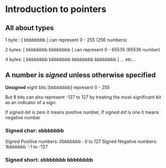 # Introduction to pointers

## All about types

1 byte :  [ bbbbbbbb ] can represent 0 - 255 (256 numbers)

2 bytes:  [ bbbbbbbb bbbbbbbb ] can represent 0 - 65535 (65536 number)

4 bytes:  [ bbbbbbbb bbbbbbbb bbbbbbbb bbbbbbbb ] ...  etc...


## A number is *signed* unless otherwise specified

**Unsigned** eight bits [bbbbbbbb] represent 0 - 255

But 8 bits can also represent  -127 to 127 by treating the most-significant bit as an indicator of a sign:

If *signed-bit* is zero it means positive number,
If *signed-bit* is one it means negative number

### Signed char: *s*bbbbbbb
Signed Positive numbers: *0*bbbbbbb : 0 to 127
Signed Negative numbers: *1*bbbbbbb :-1 to -127

### Signed short: *s*bbbbbbb bbbbbbbb


### 
